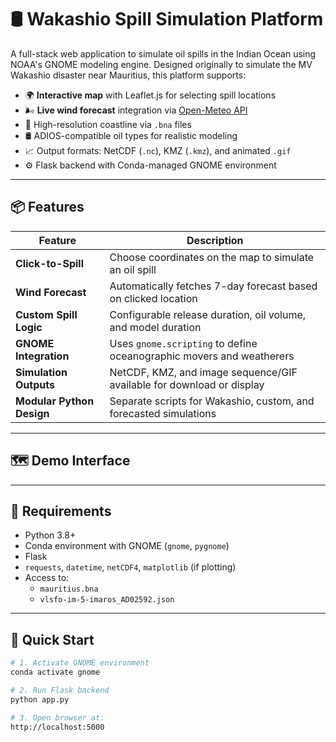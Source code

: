 # 🛢️ Wakashio Spill Simulation Platform

A full-stack web application to simulate oil spills in the Indian Ocean using NOAA's GNOME modeling engine. Designed originally to simulate the MV Wakashio disaster near Mauritius, this platform supports:

- 🌍 **Interactive map** with Leaflet.js for selecting spill locations
- 🌬️ **Live wind forecast** integration via [Open-Meteo API](https://open-meteo.com)
- 🐚 High-resolution coastline via `.bna` files
- 🛢️ ADIOS-compatible oil types for realistic modeling
- 📈 Output formats: NetCDF (`.nc`), KMZ (`.kmz`), and animated `.gif`
- ⚙️ Flask backend with Conda-managed GNOME environment

---

## 📦 Features

| Feature                  | Description |
|--------------------------|-------------|
| **Click-to-Spill**       | Choose coordinates on the map to simulate an oil spill |
| **Wind Forecast**        | Automatically fetches 7-day forecast based on clicked location |
| **Custom Spill Logic**   | Configurable release duration, oil volume, and model duration |
| **GNOME Integration**    | Uses `gnome.scripting` to define oceanographic movers and weatherers |
| **Simulation Outputs**   | NetCDF, KMZ, and image sequence/GIF available for download or display |
| **Modular Python Design**| Separate scripts for Wakashio, custom, and forecasted simulations |

---

## 🗺️ Demo Interface

---

## 🧪 Requirements

- Python 3.8+
- Conda environment with GNOME (`gnome`, `pygnome`)
- Flask
- `requests`, `datetime`, `netCDF4`, `matplotlib` (if plotting)
- Access to:
  - `mauritius.bna`
  - `vlsfo-im-5-imaros_AD02592.json`

---

## 🚀 Quick Start

```bash
# 1. Activate GNOME environment
conda activate gnome

# 2. Run Flask backend
python app.py

# 3. Open browser at:
http://localhost:5000
